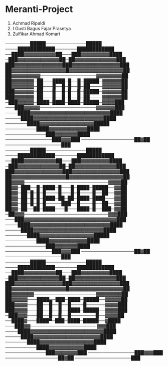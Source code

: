 # Meranti-Project

1. Achmad Ripaldi 
2. I Gusti Bagus Fajar Prasetya
3. Zulfikar Ahmad Komari

────────█████─────────────█████
────████████████───────████████████
──████▓▓▓▓▓▓▓▓▓▓██───███▓▓▓▓▓▓▓▓▓████
─███▓▓▓▓▓▓▓▓▓▓▓▓▓██─██▓▓▓▓▓▓▓▓▓▓▓▓▓███
███▓▓▓▓▓▓▓▓▓▓▓▓▓▓▓███▓▓▓▓▓▓▓▓▓▓▓▓▓▓▓███
██▓▓▓▓▓▓▓▓▓▓▓▓▓▓▓▓▓█▓▓▓▓▓▓▓▓▓▓▓▓▓▓▓▓▓██
██▓▓▓▓▓▓▓▓▓──────────────────▓▓▓▓▓▓▓▓██
██▓▓▓▓▓▓▓─██───████─█──█─█████─▓▓▓▓▓▓██
██▓▓▓▓▓▓▓─██───█──█─█──█─██────▓▓▓▓▓▓██
███▓▓▓▓▓▓─██───█──█─█──█─█████─▓▓▓▓▓▓██
███▓▓▓▓▓▓─██───█──█─█──█─██────▓▓▓▓▓▓██
─███▓▓▓▓▓─████─████─████─█████─▓▓▓▓███
───███▓▓▓▓▓──────────────────▓▓▓▓▓▓███
────████▓▓▓▓▓▓▓▓▓▓▓▓▓▓▓▓▓▓▓▓▓▓▓▓▓████
─────████▓▓▓▓▓▓▓▓▓▓▓▓▓▓▓▓▓▓▓▓▓▓████
───────████▓▓▓▓▓▓▓▓▓▓▓▓▓▓▓▓▓█████
──────────████▓▓▓▓▓▓▓▓▓▓▓▓████
─────────────███▓▓▓▓▓▓▓████
───────────────███▓▓▓███
─────────────────██▓██
──────────────────███
────────█████─────────────█████
────████████████───────████████████
──████▓▓▓▓▓▓▓▓▓▓██───███▓▓▓▓▓▓▓▓▓████
─███▓▓▓▓▓▓▓▓▓▓▓▓▓██─██▓▓▓▓▓▓▓▓▓▓▓▓▓███
███▓▓▓▓▓▓▓▓▓▓▓▓▓▓▓███▓▓▓▓▓▓▓▓▓▓▓▓▓▓▓███
██▓▓▓▓▓▓▓▓▓▓▓▓▓▓▓▓▓█▓▓▓▓▓▓▓▓▓▓▓▓▓▓▓▓▓██
██▓▓▓▓───────────────────────────▓▓▓▓██
██▓▓─███──█─████─█───█─████─█████──▓▓██
██▓▓─██─█─█─█────█───█─█────█──██──▓▓██
██▓▓─██─█─█─████─██─██─████─████───▓▓██
██▓▓─██─█─█─█─────███──█────█──██──▓▓██
██▓▓─██──██─████───█───████─█──███─▓▓██
─██▓▓▓───────────────────────────▓▓▓███
───███▓▓▓▓▓▓▓▓▓▓▓▓▓▓▓▓▓▓▓▓▓▓▓▓▓▓▓▓▓███
────████▓▓▓▓▓▓▓▓▓▓▓▓▓▓▓▓▓▓▓▓▓▓▓▓▓████
─────████▓▓▓▓▓▓▓▓▓▓▓▓▓▓▓▓▓▓▓▓▓▓████
───────████▓▓▓▓▓▓▓▓▓▓▓▓▓▓▓▓▓█████
──────────████▓▓▓▓▓▓▓▓▓▓▓▓████
─────────────███▓▓▓▓▓▓▓████
───────────────███▓▓▓███
─────────────────██▓██
──────────────────███
────────█████─────────────█████
────████████████───────████████████
──████▓▓▓▓▓▓▓▓▓▓██───███▓▓▓▓▓▓▓▓▓████
─███▓▓▓▓▓▓▓▓▓▓▓▓▓██─██▓▓▓▓▓▓▓▓▓▓▓▓▓███
███▓▓▓▓▓▓▓▓▓▓▓▓▓▓▓███▓▓▓▓▓▓▓▓▓▓▓▓▓▓▓███
██▓▓▓▓▓▓▓▓▓▓▓▓▓▓▓▓▓█▓▓▓▓▓▓▓▓▓▓▓▓▓▓▓▓▓██
██▓▓▓▓▓▓▓────────────────────▓▓▓▓▓▓▓▓██
██▓▓▓▓▓───████▄─███─████─█████──▓▓▓▓▓██
███▓▓▓▓───██──█──█──█────█──────▓▓▓▓███
███▓▓▓▓───██──█──█──████─█████──▓▓▓▓███
─███▓▓▓───██──█──█──█────────█──▓▓▓▓██
──████▓───████▀─███─████─█████──▓████
───███▓▓───────────────────── ▓▓▓███
────████▓▓▓▓▓▓▓▓▓▓▓▓▓▓▓▓▓▓▓▓▓▓▓████
─────████▓▓▓▓▓▓▓▓▓▓▓▓▓▓▓▓▓▓▓▓▓████
───────████▓▓▓▓▓▓▓▓▓▓▓▓▓▓▓▓▓████
──────────████▓▓▓▓▓▓▓▓▓▓▓████
─────────────███▓▓▓▓▓▓▓███
───────────────███▓▓▓███
─────────────────██▓██
──────────────────███
